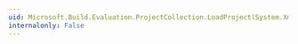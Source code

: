 ```yaml
---
uid: Microsoft.Build.Evaluation.ProjectCollection.LoadProject(System.Xml.XmlReader,System.String)
internalonly: False
---
```

